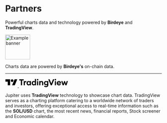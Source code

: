# Partners

Powerful charts data and technology powered by <b>Birdeye</b> and <b>TradingView</b>.

<div style={{ height: 80 }}>
  <a href="https://birdeye.so" target="_blank">
    <img
      src={require('../img/limit-order/birdeye.png').default}
      alt="Example banner"
      width="80"
      height="80"
    >
    </img>
  </a>
</div>

Charts data are powered by <b>Birdeye's</b> on-chain data.

<hr/>

<div style={{ height: 40 }}>
  <a href="https://tradingview.com" target="_blank">
    <span className="tv-header__icon">
      <svg width="40" height="30" viewBox="0 0 36 28" xmlns="http://www.w3.org/2000/svg">
        <path d="M14 22H7V11H0V4h14v18zM28 22h-8l7.5-18h8L28 22z" fill="black"></path>
        <circle cx="20" cy="8" r="4" fill="black"></circle>
      </svg>
    </span>
    <span className="tv-header__icon tv-header__logo-text">
      <svg width="160" height="30" viewBox="0 0 147 28" xmlns="http://www.w3.org/2000/svg">
        <path
          d="M4.793 22.024h3.702V7.519h4.843V4.02H0v3.5h4.793v14.504zM13.343 22.024h3.474v-6.06c0-2.105 1.09-3.373 2.74-3.373.582 0 1.039.101 1.571.279V9.345a3.886 3.886 0 00-1.166-.152c-1.42 0-2.713.938-3.145 2.18V9.346h-3.474v12.679zM27.796 22.303c1.75 0 3.068-.888 3.652-1.7v1.42h3.474V9.346h-3.474v1.42c-.584-.811-1.902-1.699-3.652-1.699-3.372 0-5.959 3.043-5.959 6.618 0 3.576 2.587 6.619 5.96 6.619zm.736-3.17c-1.928 0-3.196-1.445-3.196-3.448 0-2.004 1.268-3.45 3.196-3.45 1.927 0 3.195 1.446 3.195 3.45 0 2.003-1.268 3.448-3.195 3.448zM43.193 22.303c1.75 0 3.068-.888 3.651-1.7v1.42h3.474V3.007h-3.474v7.76c-.583-.812-1.901-1.7-3.651-1.7-3.373 0-5.96 3.043-5.96 6.618 0 3.576 2.587 6.619 5.96 6.619zm.735-3.17c-1.927 0-3.195-1.445-3.195-3.448 0-2.004 1.268-3.45 3.195-3.45 1.927 0 3.195 1.446 3.195 3.45 0 2.003-1.268 3.448-3.195 3.448zM55.166 7.412a2.213 2.213 0 002.232-2.206A2.213 2.213 0 0055.166 3a2.224 2.224 0 00-2.206 2.206 2.224 2.224 0 002.206 2.206zm-1.724 14.612h3.474V9.49h-3.474v12.533zM59.998 22.024h3.474v-6.187c0-2.435 1.192-3.601 2.815-3.601 1.445 0 2.232 1.116 2.232 2.941v6.847h3.474v-7.43c0-3.296-1.826-5.528-4.894-5.528-1.649 0-2.942.71-3.627 1.724V9.345h-3.474v12.679zM80.833 18.65c-1.75 0-3.22-1.319-3.22-3.246 0-1.952 1.47-3.246 3.22-3.246 1.75 0 3.22 1.294 3.22 3.246 0 1.927-1.47 3.246-3.22 3.246zm-.406 8.85c3.88 0 6.822-1.978 6.822-6.543V9.268h-3.474v1.42C83.09 9.7 81.72 8.99 80.098 8.99c-3.322 0-5.985 2.84-5.985 6.415 0 3.55 2.663 6.39 5.985 6.39 1.623 0 2.992-.735 3.677-1.673v.862c0 2.029-1.344 3.474-3.398 3.474-1.42 0-2.84-.482-3.956-1.572l-1.902 2.586c1.445 1.395 3.702 2.029 5.908 2.029zM94.594 22.024h3.27L105.32 4.02h-4.057l-5.021 12.501L91.145 4.02h-3.981l7.43 18.004zM108.508 7.266a2.213 2.213 0 002.231-2.206 2.213 2.213 0 00-2.231-2.206c-1.192 0-2.207.988-2.207 2.206 0 1.217 1.015 2.206 2.207 2.206zm-1.725 14.758h3.474V9.345h-3.474v12.679zM119.248 22.303c2.662 0 4.691-1.116 5.883-2.84l-2.587-1.927c-.583.887-1.673 1.597-3.271 1.597-1.673 0-3.169-.938-3.372-2.637h9.483c.076-.533.051-.888.051-1.192 0-4.133-2.916-6.238-6.238-6.238-3.854 0-6.669 2.865-6.669 6.618 0 4.007 2.942 6.619 6.72 6.619zm-3.221-8.165c.33-1.547 1.775-2.207 3.069-2.207 1.293 0 2.561.685 2.865 2.207h-5.934zM138.45 22.024h3.449l4.184-12.679h-3.728l-2.383 8.114-2.587-8.114h-2.662l-2.561 8.114-2.409-8.114h-3.703l4.21 12.679h3.448l2.359-7.202 2.383 7.202z"
          fill="black"
        ></path>
      </svg>
    </span>
  </a>
</div>

Jupiter uses <b>TradingView</b> technology to showcase chart data. TradingView serves as a charting platform catering to a worldwide network of traders and investors, offering exceptional access to real-time information such as the <b>SOL/USD</b> chart, the most recent news, financial reports, Stock screener and Economic calendar. 

